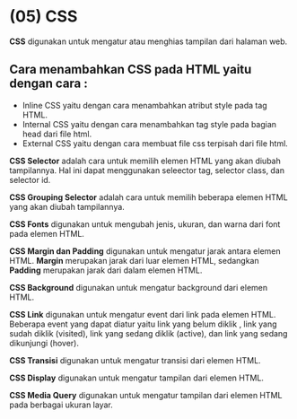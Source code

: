 # (05) CSS

**CSS** digunakan untuk mengatur atau menghias tampilan dari halaman web.

## Cara menambahkan CSS pada HTML yaitu dengan cara :

- Inline CSS yaitu dengan cara menambahkan atribut style pada tag HTML.
- Internal CSS yaitu dengan cara menambahkan tag style pada bagian head dari file html.
- External CSS yaitu dengan cara membuat file css terpisah dari file html.

**CSS Selector** adalah cara untuk memilih elemen HTML yang akan diubah tampilannya. Hal ini dapat menggunakan seleector tag, selector class, dan selector id.

**CSS Grouping Selector** adalah cara untuk memilih beberapa elemen HTML yang akan diubah tampilannya.

**CSS Fonts** digunakan untuk mengubah jenis, ukuran, dan warna dari font pada elemen HTML.

**CSS Margin dan Padding** digunakan untuk mengatur jarak antara elemen HTML. **Margin** merupakan jarak dari luar elemen HTML, sedangkan **Padding** merupakan jarak dari dalam elemen HTML.

**CSS Background** digunakan untuk mengatur background dari elemen HTML.

**CSS Link** digunakan untuk mengatur event dari link pada elemen HTML. Beberapa event yang dapat diatur yaitu link yang belum diklik , link yang sudah diklik (visited), link yang sedang diklik (active), dan link yang sedang dikunjungi (hover).

**CSS Transisi**   digunakan untuk mengatur transisi dari elemen HTML.

**CSS Display** digunakan untuk mengatur tampilan dari elemen HTML.

**CSS Media Query** digunakan untuk mengatur tampilan dari elemen HTML pada berbagai ukuran layar.

